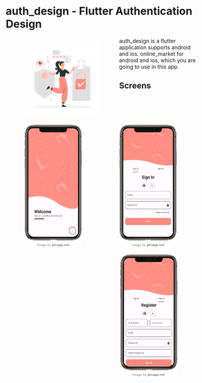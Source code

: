 # auth_design - Flutter Authentication Design

<img src="images/logo.png" align="left"
width="200" hspace="50" vspace="10">

auth_design is a flutter application supports android and ios. 
online_market for android and ios, which you are going to use in this app.
</br>


## Screens

<img src="images/screanshots/main.png" align="left"
width="30%" hspace="50" vspace="10">
<img src="images/screanshots/sign_in.png" align="center"
width="30%" hspace="50" vspace="10">
<img src="images/screanshots/sign_up.png" align="right"
width="30%" hspace="50" vspace="10">
